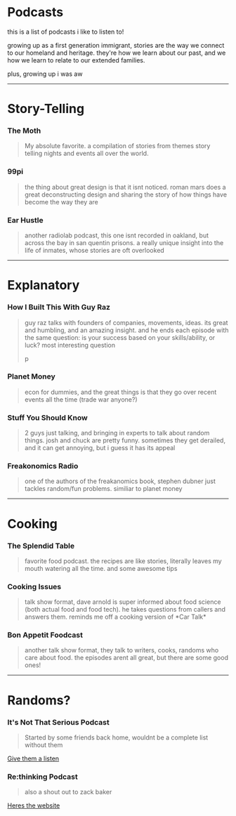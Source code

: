 # Podcasts 
this is a list of podcasts i like to listen to!

growing up as a first generation immigrant, stories are the way we connect to our homeland and heritage. they're how we learn about our past, and we how we learn to relate to our extended families. 

plus, growing up i was aw

-----

# Story-Telling

### The Moth 
> <p> My absolute favorite. a compilation of stories from themes story telling nights and events all over the world. </p> 
### 99pi
> <p> the thing about great design is that it isnt noticed. roman mars does a great deconstructing design and sharing the story of how things have become the way they are </p> 
### Ear Hustle
> <p> another radiolab podcast, this one isnt recorded in oakland, but across the bay in san quentin prisons. a really unique insight into the life of inmates, whose stories are oft overlooked</p> 

-----

# Explanatory
### How I Built This With Guy Raz
> <p> guy raz talks with founders of companies, movements, ideas. its great and humbling, and an amazing insight. and he ends each episode with the same question: is your success based on your skills/ability, or luck? most interesting question</p> p
### Planet Money
> <p>econ for dummies, and the great things is that they go over recent events all the time (trade war anyone?) </p> 
### Stuff You Should Know
> <p> 2 guys just talking, and bringing in experts to talk about random things. josh and chuck are pretty funny. sometimes they get derailed, and it can get annoying, but i guess it has its appeal </p> 
### Freakonomics Radio
> <p> one of the authors of the freakanomics book, stephen dubner just tackles random/fun problems. similiar to planet money  </p> 
-----


# Cooking 
### The Splendid Table
> <p> favorite food podcast. the recipes are like stories, literally leaves my mouth watering all the time. and some awesome tips </p> 
### Cooking Issues
> <p> talk show format, dave arnold is super informed about food science (both actual food and food tech). he takes questions from callers and answers them. reminds me off a cooking version of *Car Talk* </p> 
### Bon Appetit Foodcast
> <p> another talk show format, they talk to writers, cooks, randoms who care about food. the episodes arent all great, but there are some good ones! </p> 

-----


# Randoms? 
### It's Not That Serious Podcast
> <p> Started by some friends back home, wouldnt be a complete list without them</p>
 [Give them a listen](https://soundcloud.com/itsnotthatseriouspodcast)
 
 ### Re:thinking Podcast
 > <p> also a shout out to zack baker</p>
 [Heres the website](https://www.rethinking.io/)
